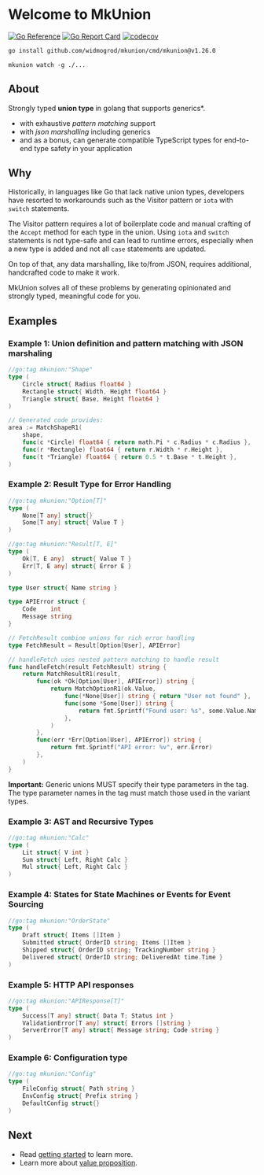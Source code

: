 # Welcome to MkUnion
[![Go Reference](https://pkg.go.dev/badge/github.com/widmogrod/mkunion.svg)](https://pkg.go.dev/github.com/widmogrod/mkunion)
[![Go Report Card](https://goreportcard.com/badge/github.com/widmogrod/mkunion)](https://goreportcard.com/report/github.com/widmogrod/mkunion)
[![codecov](https://codecov.io/gh/widmogrod/mkunion/branch/main/graph/badge.svg?token=3Z3Z3Z3Z3Z)](https://codecov.io/gh/widmogrod/mkunion)

```bash
go install github.com/widmogrod/mkunion/cmd/mkunion@v1.26.0
```

```
mkunion watch -g ./...
```

## About
Strongly typed **union type** in golang that supports generics*.

* with exhaustive _pattern matching_ support
* with _json marshalling_ including generics
* and as a bonus, can generate compatible TypeScript types for end-to-end type safety in your application

## Why
Historically, in languages like Go that lack native union types, developers have resorted to workarounds such as the Visitor pattern or `iota` with `switch` statements.

The Visitor pattern requires a lot of boilerplate code and manual crafting of the `Accept` method for each type in the union.
Using `iota` and `switch` statements is not type-safe and can lead to runtime errors, especially when a new type is added and not all `case` statements are updated.

On top of that, any data marshalling, like to/from JSON, requires additional, handcrafted code to make it work.

MkUnion solves all of these problems by generating opinionated and strongly typed, meaningful code for you.

## Examples

### Example 1: Union definition and pattern matching with JSON marshaling

```go
//go:tag mkunion:"Shape"
type (
    Circle struct{ Radius float64 }
    Rectangle struct{ Width, Height float64 }
    Triangle struct{ Base, Height float64 }
)

// Generated code provides:
area := MatchShapeR1(
    shape,
    func(c *Circle) float64 { return math.Pi * c.Radius * c.Radius },
    func(r *Rectangle) float64 { return r.Width * r.Height },
    func(t *Triangle) float64 { return 0.5 * t.Base * t.Height },
)
```

### Example 2: Result Type for Error Handling

```go
//go:tag mkunion:"Option[T]"
type (
	None[T any] struct{}
	Some[T any] struct{ Value T }
)

//go:tag mkunion:"Result[T, E]"
type (
	Ok[T, E any]  struct{ Value T }
	Err[T, E any] struct{ Error E }
)

type User struct{ Name string }

type APIError struct {
	Code    int
	Message string
}

// FetchResult combine unions for rich error handling
type FetchResult = Result[Option[User], APIError]

// handleFetch uses nested pattern matching to handle result
func handleFetch(result FetchResult) string {
	return MatchResultR1(result,
		func(ok *Ok[Option[User], APIError]) string {
			return MatchOptionR1(ok.Value,
				func(*None[User]) string { return "User not found" },
				func(some *Some[User]) string {
					return fmt.Sprintf("Found user: %s", some.Value.Name)
				},
			)
		},
		func(err *Err[Option[User], APIError]) string {
			return fmt.Sprintf("API error: %v", err.Error)
		},
	)
}

```

**Important:** Generic unions MUST specify their type parameters in the tag. The type parameter names in the tag must match those used in the variant types.

### Example 3: AST and Recursive Types

```go title="example/calculator_example.go"
//go:tag mkunion:"Calc"
type (
    Lit struct{ V int }
    Sum struct{ Left, Right Calc }
    Mul struct{ Left, Right Calc }
)
```

### Example 4: States for State Machines or Events for Event Sourcing

```go
//go:tag mkunion:"OrderState"
type (
    Draft struct{ Items []Item }
    Submitted struct{ OrderID string; Items []Item }
    Shipped struct{ OrderID string; TrackingNumber string }
    Delivered struct{ OrderID string; DeliveredAt time.Time }
)
```

### Example 5: HTTP API responses

```go
//go:tag mkunion:"APIResponse[T]"
type (
    Success[T any] struct{ Data T; Status int }
    ValidationError[T any] struct{ Errors []string }
    ServerError[T any] struct{ Message string; Code string }
)
```

### Example 6: Configuration type
```go
//go:tag mkunion:"Config"  
type (
    FileConfig struct{ Path string }
    EnvConfig struct{ Prefix string }
    DefaultConfig struct{}
)
```


## Next

- Read [getting started](https://widmogrod.github.io/mkunion/getting_started/) to learn more.
- Learn more about [value proposition](https://widmogrod.github.io/mkunion/value_proposition/).
